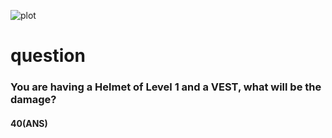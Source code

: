 ![plot](https://s3.ap-south-1.amazonaws.com/scaler-production-domestic/public_assets/assets/000/000/004/original/bu4e4R2.jpg?1614258313)


# question

### You are having a Helmet of Level 1 and a VEST, what will be the damage?

#### 40(ANS)
